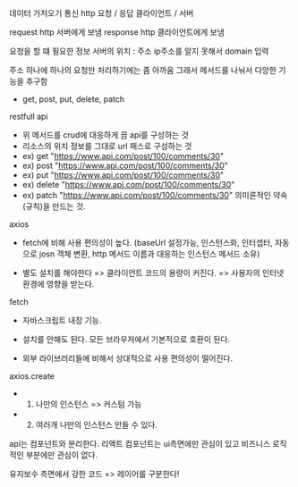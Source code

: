 데이터 가저오기
통신
http
요청 / 응답
클라이언트 / 서버

request http 서버에게 보냄
response http 클라이언트에게 보냄

요청을 할 떄 필요한 정보
서버의 위치 : 주소
ip주소를 알지 못해서 domain 입력

주소 하나에 하나의 요청만 처리하기에는 좀 아까움
그래서 메서드를 나눠서 다앙한 기능을 추구함

- get, post, put, delete, patch

restfull api

- 위 메서드를 crud에 대응하게 끔 api를 구성하는 것
- 리소스의 위치 정보를 그대로 url 패스로 구성하는 것
- ex) get "https://www.api.com/post/100/comments/30"
- ex) post "https://www.api.com/post/100/comments/30"
- ex) put "https://www.api.com/post/100/comments/30"
- ex) delete "https://www.api.com/post/100/comments/30"
- ex) patch "https://www.api.com/post/100/comments/30"
  의미론적인 약속(규칙)을 만드는 것.

axios

- fetch에 비해 사용 편의성이 높다. (baseUrl 설정가능, 인스턴스화, 인터셉터, 자동으로 josn 객체 변환, http 메서드 이름과 대응하는 인스턴스 메서드 소유)

- 별도 설치를 해야한다 => 클라이언트 코드의 용량이 커진다. => 사용자의 인터넷 환경에 영향을 받는다.

fetch

- 자바스크립트 내장 기능.
- 설치를 안해도 된다. 모든 브라우저에서 기본적으로 호환이 된다.

- 외부 라이브러리들에 비해서 상대적으로 사용 편의성이 떨어진다.

axios.create

- 1. 나만의 인스턴스 => 커스텀 가능
- 2. 여러개 나만의 인스턴스 만들 수 있다.

api는 컴포넌트와 분리한다.
리액트 컴포넌트는 ui측면에만 관심이 있고
비즈니스 로직적인 부분에만 관심이 없다.

유지보수 측면에서 강한 코드 => 레이어를 구분한다!
